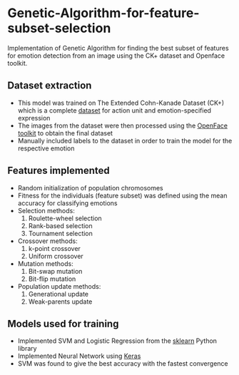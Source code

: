 # Genetic-Algorithm-for-feature-subset-selection
Implementation of Genetic Algorithm for finding the best subset of features for emotion detection from an image using the CK+ dataset and Openface toolkit.

## Dataset extraction
- This model was trained on The Extended Cohn-Kanade Dataset (CK+) which is a complete [dataset](https://drive.google.com/file/d/1MGWKN8_95Y_yk0qJ92Humyu_5ZsxI8v0/view?usp=sharing) for action unit and emotion-specified expression
- The images from the dataset were then processed using the [OpenFace toolkit](https://cmusatyalab.github.io/openface/) to obtain the final dataset
- Manually included labels to the dataset in order to train the model for the respective emotion

## Features implemented
- Random initialization of population chromosomes
- Fitness for the individuals (feature subset) was defined using the mean accuracy for classifying emotions
- Selection methods:
    1. Roulette-wheel selection
    2. Rank-based selection
    3. Tournament selection
- Crossover methods:
    1. k-point crossover
    2. Uniform crossover
- Mutation methods:
    1. Bit-swap mutation
    2. Bit-flip mutation
- Population update methods:
    1. Generational update
    2. Weak-parents update

## Models used for training
- Implemented SVM and Logistic Regression from the [sklearn](https://scikit-learn.org/stable/) Python library
- Implemented Neural Network using [Keras](https://www.tensorflow.org/api_docs/python/tf/keras)
- SVM was found to give the best accuracy with the fastest convergence
